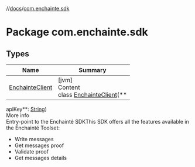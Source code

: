 //[docs](../index.md)/[com.enchainte.sdk](index.md)

# Package com.enchainte.sdk

## Types

|  Name|  Summary| 
|---|---|
| <a name="com.enchainte.sdk/EnchainteClient///PointingToDeclaration/"></a>[EnchainteClient](-enchainte-client/index.md)| <a name="com.enchainte.sdk/EnchainteClient///PointingToDeclaration/"></a>[jvm]  <br>Content  <br>class [EnchainteClient](-enchainte-client/index.md)(**
apiKey**: [String](https://kotlinlang.org/api/latest/jvm/stdlib/kotlin/-string/index.html))  <br>More info  <br>Entry-point to the Enchainté SDKThis SDK offers all the features available in the Enchainté Toolset:<ul><li>Write messages</li><li>Get messages proof</li><li>Validate proof</li><li>Get messages details</li></ul>  <br><br><br>

